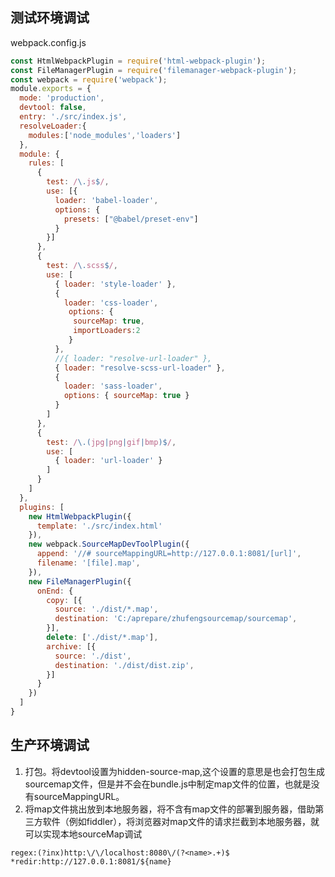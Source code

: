 <!-- ---
title: 001 如何调试测试环境和生产环境代码
date: 2021-05-16
categories:
  - Webpack
tags:
  - Webpack
sidebar: "auto"
--- -->
## 测试环境调试
webpack.config.js
```js
const HtmlWebpackPlugin = require('html-webpack-plugin');
const FileManagerPlugin = require('filemanager-webpack-plugin');
const webpack = require('webpack');
module.exports = {
  mode: 'production',
  devtool: false,
  entry: './src/index.js',
  resolveLoader:{
    modules:['node_modules','loaders']
  },
  module: {
    rules: [
      {
        test: /\.js$/,
        use: [{
          loader: 'babel-loader',
          options: {
            presets: ["@babel/preset-env"]
          }
        }]
      },
      {
        test: /\.scss$/,
        use: [
          { loader: 'style-loader' },
          {
            loader: 'css-loader',
             options: { 
              sourceMap: true,
              importLoaders:2
             }
          },
          //{ loader: "resolve-url-loader" },
          { loader: "resolve-scss-url-loader" },
          {
            loader: 'sass-loader',
            options: { sourceMap: true }
          }
        ]
      },
      {
        test: /\.(jpg|png|gif|bmp)$/,
        use: [
          { loader: 'url-loader' }
        ]
      }
    ]
  },
  plugins: [
    new HtmlWebpackPlugin({
      template: './src/index.html'
    }),
    new webpack.SourceMapDevToolPlugin({
      append: '//# sourceMappingURL=http://127.0.0.1:8081/[url]',
      filename: '[file].map',
    }),
    new FileManagerPlugin({
      onEnd: {
        copy: [{
          source: './dist/*.map',
          destination: 'C:/aprepare/zhufengsourcemap/sourcemap',
        }],
        delete: ['./dist/*.map'],
        archive: [{ 
          source: './dist',
          destination: './dist/dist.zip',
        }]
      }
    })
  ]
}
```

## 生产环境调试
1. 打包。将devtool设置为hidden-source-map,这个设置的意思是也会打包生成sourcemap文件，但是并不会在bundle.js中制定map文件的位置，也就是没有sourceMappingURL。
2. 将map文件挑出放到本地服务器，将不含有map文件的部署到服务器，借助第三方软件（例如fiddler），将浏览器对map文件的请求拦截到本地服务器，就可以实现本地sourceMap调试
```
regex:(?inx)http:\/\/localhost:8080\/(?<name>.+)$
*redir:http://127.0.0.1:8081/${name}
```
